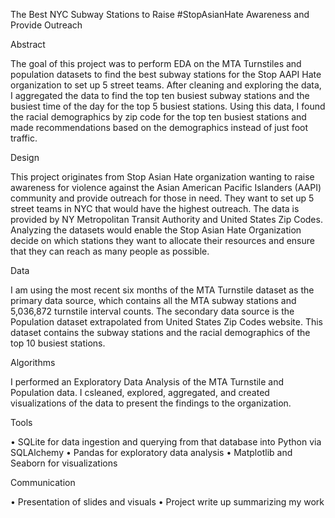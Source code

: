 The Best NYC Subway Stations to Raise #StopAsianHate Awareness and Provide Outreach

Abstract

The goal of this project was to perform EDA on the MTA Turnstiles and population datasets to find the best subway stations for the Stop AAPI Hate organization to set up 5 street teams.  After cleaning and exploring the data, I aggregated the data to find the top ten busiest subway stations and the busiest time of the day for the top 5 busiest stations.  Using this data, I found the racial demographics by zip code for the top ten busiest stations and made recommendations based on the demographics instead of just foot traffic.

Design

This project originates from Stop Asian Hate organization wanting to raise awareness for violence against the Asian American Pacific Islanders (AAPI) community and provide outreach for those in need. They want to set up 5 street teams in NYC that would have the highest outreach. The data is provided by NY Metropolitan Transit Authority and United States Zip Codes. Analyzing the datasets would enable the Stop Asian Hate Organization decide on which stations they want to allocate their resources and ensure that they can reach as many people as possible. 

Data

I am using the most recent six months of the MTA Turnstile dataset as the primary data source, which contains all the MTA subway stations and 5,036,872 turnstile interval counts. The secondary data source is the Population dataset extrapolated from United States Zip Codes website. This dataset contains the subway stations and the racial demographics of the top 10 busiest stations.

Algorithms

I performed an Exploratory Data Analysis of the MTA Turnstile and Population data. I csleaned, explored, aggregated, and created visualizations of the data to present the findings to the organization.

Tools

•	SQLite for data ingestion and querying from that database into Python via SQLAlchemy
•	Pandas for exploratory data analysis
•	Matplotlib and Seaborn for visualizations

Communication

•	Presentation of slides and visuals
•	Project write up summarizing my work

